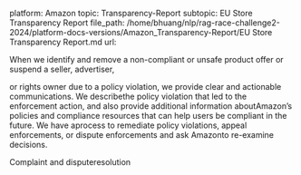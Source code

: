 platform: Amazon
topic: Transparency-Report
subtopic: EU Store Transparency Report
file_path: /home/bhuang/nlp/rag-race-challenge2-2024/platform-docs-versions/Amazon_Transparency-Report/EU Store Transparency Report.md
url: <EMPTY>

When we identify and remove a non-compliant or unsafe product offer or suspend a seller, advertiser,

or rights owner due to a policy violation, we provide clear and actionable communications. We describethe policy violation that led to the enforcement action, and also provide additional information aboutAmazon’s policies and compliance resources that can help users be compliant in the future. We have aprocess to remediate policy violations, appeal enforcements, or dispute enforcements and ask Amazonto re-examine decisions.



Complaint and disputeresolution